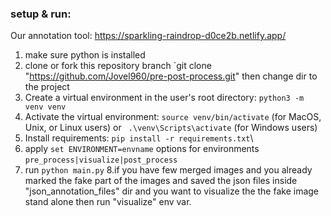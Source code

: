 ### **setup & run:**

Our annotation tool: https://sparkling-raindrop-d0ce2b.netlify.app/

1. make sure python is installed
2. clone or fork this repository branch `git clone "https://github.com/Jovel960/pre-post-process.git" then change dir to the project
3. Create a virtual environment in the user's root directory: `python3 -m venv venv`
4. Activate the virtual environment: `source venv/bin/activate` (for MacOS, Unix, or Linux users) or ` .\venv\Scripts\activate` (for Windows users)
5. Install requirements: `pip install -r requirements.txt`\
6. apply `set ENVIRONMENT=envname` options for environments `pre_process|visualize|post_process`
7. run `python main.py`
   8.if you have few merged images and you already marked the fake part of the images and saved the json files inside "json_annotation_files" dir and you want to
   visualize the the fake image stand alone then run "visualize" env var.
